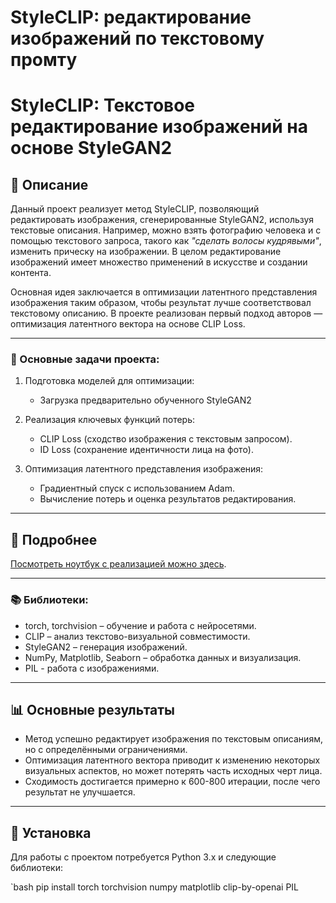 # StyleCLIP: редактирование изображений по текстовому промту

# StyleCLIP: Текстовое редактирование изображений на основе StyleGAN2

## 📌 Описание

Данный проект реализует метод StyleCLIP, позволяющий редактировать изображения, сгенерированные StyleGAN2, используя текстовые описания. Например, можно взять фотографию человека и с помощью текстового запроса, такого как *"сделать волосы кудрявыми"*, изменить прическу на изображении. В целом редактирование изображений имеет множество применений в искусстве и создании контента. 

Основная идея заключается в оптимизации латентного представления изображения таким образом, чтобы результат лучше соответствовал текстовому описанию. В проекте реализован первый подход авторов — оптимизация латентного вектора на основе CLIP Loss. 

---

### 🎯 Основные задачи проекта:
1. Подготовка моделей для оптимизации:
   - Загрузка предварительно обученного StyleGAN2

2. Реализация ключевых функций потерь:
   - CLIP Loss (сходство изображения с текстовым запросом).
   - ID Loss (сохранение идентичности лица на фото).

3. Оптимизация латентного представления изображения:
   - Градиентный спуск с использованием Adam.
   - Вычисление потерь и оценка результатов редактирования.

---

## 📖 Подробнее

[Посмотреть ноутбук с реализацией можно здесь](style_clip.ipynb).  

---

### 📚 Библиотеки:
- torch, torchvision – обучение и работа с нейросетями.
- CLIP – анализ текстово-визуальной совместимости.
- StyleGAN2 – генерация изображений.
- NumPy, Matplotlib, Seaborn – обработка данных и визуализация.
- PIL - работа с изображениями.

---

## 📊 Основные результаты

- Метод успешно редактирует изображения по текстовым описаниям, но с определёнными ограничениями.
- Оптимизация латентного вектора приводит к изменению некоторых визуальных аспектов, но может потерять часть исходных черт лица.
- Сходимость достигается примерно к 600-800 итерации, после чего результат не улучшается.

---

## 🔧 Установка

Для работы с проектом потребуется Python 3.x и следующие библиотеки:

`bash
pip install torch torchvision numpy matplotlib clip-by-openai PIL 
